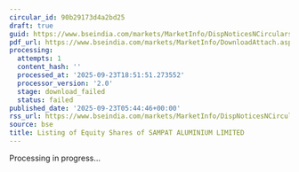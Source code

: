 ```yaml
---
circular_id: 90b29173d4a2bd25
draft: true
guid: https://www.bseindia.com/markets/MarketInfo/DispNoticesNCirculars.aspx?Noticeid={10C95346-5A2B-462D-8D2B-5E4D13D2C268}&noticeno=20250923-2&dt=09/23/2025&icount=2&totcount=84&flag=0
pdf_url: https://www.bseindia.com/markets/MarketInfo/DownloadAttach.aspx?id=20250923-2&attachedId=
processing:
  attempts: 1
  content_hash: ''
  processed_at: '2025-09-23T18:51:51.273552'
  processor_version: '2.0'
  stage: download_failed
  status: failed
published_date: '2025-09-23T05:44:46+00:00'
rss_url: https://www.bseindia.com/markets/MarketInfo/DispNoticesNCirculars.aspx?Noticeid={10C95346-5A2B-462D-8D2B-5E4D13D2C268}&noticeno=20250923-2&dt=09/23/2025&icount=2&totcount=84&flag=0
source: bse
title: Listing of Equity Shares of SAMPAT ALUMINIUM LIMITED
---
```


Processing in progress...